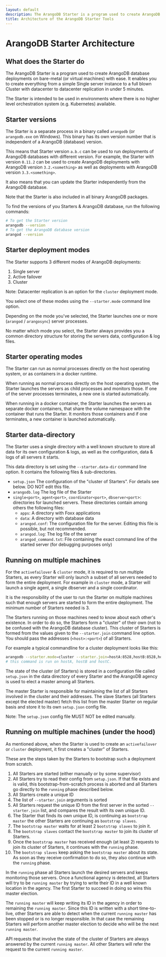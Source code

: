 ```yaml
---
layout: default
description: The ArangoDB Starter is a program used to create ArangoDB database deployments on bare-metal (or virtual machines) with ease
title: Architecture of the ArangoDB Starter Tools
---
```

# ArangoDB Starter Architecture

## What does the Starter do

The ArangoDB Starter is a program used to create ArangoDB database deployments
on bare-metal (or virtual machines) with ease.
It enables you to create everything from a simple Single server instance
to a full blown Cluster with datacenter to datacenter replication in under 5 minutes.

The Starter is intended to be used in environments where there is no higher
level orchestration system (e.g. Kubernetes) available.

## Starter versions

The Starter is a separate process in a binary called `arangodb` (or `arangodb.exe` on Windows).
This binary has its own version number that is independent of a ArangoDB (database)
version.

This means that Starter version `a.b.c` can be used to run deployments
of ArangoDB databases with different version.
For example, the Starter with version `0.11.2` can be used to create
ArangoDB deployments with ArangoDB version `3.2.<something>` as well
as deployments with ArangoDB version `3.3.<something>`.

It also means that you can update the Starter independently from the ArangoDB
database.

Note that the Starter is also included in all binary ArangoDB packages.

To find the versions of you Starters & ArangoDB database, run the following commands:

```bash
# To get the Starter version
arangodb --version
# To get the ArangoDB database version
arangod --version
```

## Starter deployment modes

The Starter supports 3 different modes of ArangoDB deployments:

1. Single server
1. Active failover
1. Cluster

Note: Datacenter replication is an option for the `cluster` deployment mode.

You select one of these modes using the `--starter.mode` command line option.

Depending on the mode you've selected, the Starter launches one or more
(`arangod` / `arangosync`) server processes.

No matter which mode you select, the Starter always provides you
a common directory structure for storing the servers data, configuration & log files.

## Starter operating modes

The Starter can run as normal processes directly on the host operating system,
or as containers in a docker runtime.

When running as normal process directly on the host operating system,
the Starter launches the servers as child processes and monitors those.
If one of the server processes terminates, a new one is started automatically.

When running in a docker container, the Starter launches the servers
as separate docker containers, that share the volume namespace with
the container that runs the Starter. It monitors those containers
and if one terminates, a new container is launched automatically.

## Starter data-directory

The Starter uses a single directory with a well known structure to store
all data for its own configuration & logs, as well as the configuration,
data & logs of all servers it starts.

This data directory is set using the `--starter.data-dir` command line option.
It contains the following files & sub-directories.

- `setup.json` The configuration of the "cluster of Starters".
  For details see below. DO NOT edit this file.
- `arangodb.log` The log file of the Starter
- `single<port>`, `agent<port>`, `coordinator<port>`, `dbserver<port`>: directories for
  launched servers. These directories contain among others the following files:
  - `apps`: A directory with Foxx applications
  - `data`: A directory with database data
  - `arangod.conf`: The configuration file for the server. Editing this file is possible, but not recommended.
  - `arangod.log`: The log file of the server
  - `arangod_command.txt`: File containing the exact command line of the started server (for debugging purposes only)

## Running on multiple machines

For the `activefailover` & `cluster` mode, it is required to run multiple
Starters, as every Starter will only launch a subset of all servers needed
to form the entire deployment.
For example in `cluster` mode, a Starter will launch a single agent, a single dbserver
and a single coordinator.

It is the responsibility of the user to run the Starter on multiple machines such
that enough servers are started to form the entire deployment.
The minimum number of Starters needed is 3.

The Starters running on those machines need to know about each other's existence.
In order to do so, the Starters form a "cluster" of their own (not to be confused
with the ArangoDB database cluster).
This cluster of Starters is formed from the values given to the `--starter.join`
command line option. You should pass the addresses (`<host>:<port>`) of all Starters.

For example a typical commandline for a cluster deployment looks like this:

```bash
arangodb --starter.mode=cluster --starter.join=hostA:8528,hostB:8528,hostC:8528
# this command is run on hostA, hostB and hostC.
```

The state of the cluster (of Starters) is stored in a configuration file called
`setup.json` in the data directory of every Starter and the ArangoDB
agency is used to elect a master among all Starters.

The master Starter is responsible for maintaining the list of all Starters
involved in the cluster and their addresses. The slave Starters (all Starters
except the elected master) fetch this list from the master Starter on regular
basis and store it to its own `setup.json` config file.

Note: The `setup.json` config file MUST NOT be edited manually.

## Running on multiple machines (under the hood)

As mentioned above, when the Starter is used to create an `activefailover`
or `cluster` deployment, it first creates a "cluster" of Starters.

These are the steps taken by the Starters to bootstrap such a deployment
from scratch.

1. All Starters are started (either manually or by some supervisor)
1. All Starters try to read their config from `setup.json`.
   If that file exists and is valid, this bootstrap-from-scratch process
   is aborted and all Starters go directly to the `running` phase described below.
1. All Starters create a unique ID
1. The list of `--starter.join` arguments is sorted
1. All Starters request the unique ID from the first server in the sorted `--starter.join` list,
   and compares the result with its own unique ID.
1. The Starter that finds its own unique ID, is continuing as `bootstrap master`
   the other Starters are continuing as `bootstrap slaves`.
1. The `bootstrap master` waits for at least 2 `bootstrap slaves` to join it.
1. The `bootstrap slaves` contact the `bootstrap master` to join its cluster of Starters.
1. Once the `bootstrap master` has received enough (at least 2) requests
   to join its cluster of Starters, it continues with the `running` phase.
1. The `bootstrap slaves` keep asking the `bootstrap master` about its state.
   As soon as they receive confirmation to do so, they also continue with the `running` phase.

In the `running` phase all Starters launch the desired servers and keeps monitoring those
servers. Once a functional agency is detected, all Starters will try to be
`running master` by trying to write their ID in a well known location in the agency.
The first Starter to succeed in doing so wins this master election.

The `running master` will keep writing its ID in the agency in order to remaining
the `running master`. Since this ID is written with a short time-to-live,
other Starters are able to detect when the current `running master` has been stopped
or is no longer responsible. In that case the remaining Starters will perform
another master election to decide who will be the next `running master`.

API requests that involve the state of the cluster of Starters are always answered
by the current `running master`. All other Starters will refer the request to
the current `running master`.
